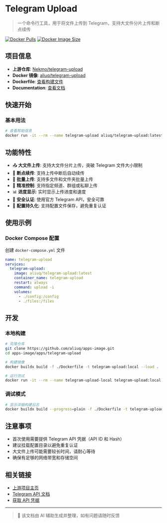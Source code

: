 # Telegram Upload

> 一个命令行工具，用于将文件上传到 Telegram，支持大文件分片上传和断点续传

[![Docker Pulls](https://img.shields.io/docker/pulls/aliuq/telegram-upload)](https://hub.docker.com/r/aliuq/telegram-upload)
[![Docker Image Size](https://img.shields.io/docker/image-size/aliuq/telegram-upload)](https://hub.docker.com/r/aliuq/telegram-upload)

## 项目信息

- **上游仓库**: [Nekmo/telegram-upload](https://github.com/Nekmo/telegram-upload)
- **Docker 镜像**: [aliuq/telegram-upload](https://hub.docker.com/r/aliuq/telegram-upload)
- **Dockerfile**: [查看构建文件](https://github.com/aliuq/apps-image/tree/master/apps/telegram-upload)
- **Documentation**: [查看文档](https://docs.nekmo.org/telegram-upload/usage.html)

## 快速开始

### 基本用法

```bash
# 查看帮助信息
docker run -it --rm --name telegram-upload aliuq/telegram-upload:latest upload --help
```

## 功能特性

- 📤 **大文件上传**: 支持大文件分片上传，突破 Telegram 文件大小限制
- 🔄 **断点续传**: 支持上传中断后自动续传
- 📁 **批量上传**: 支持多文件和文件夹批量上传
- 🎯 **精准控制**: 支持指定频道、群组或私聊上传
- 📊 **进度显示**: 实时显示上传进度和速度
- 🔐 **安全认证**: 使用官方 Telegram API，安全可靠
- 💾 **配置持久化**: 支持配置文件保存，避免重复认证

## 使用示例

### Docker Compose 配置

创建 `docker-compose.yml` 文件

```yaml
name: telegram-upload
services:
  telegram-upload:
    image: aliuq/telegram-upload:latest
    container_name: telegram-upload
    restart: always
    command: upload -i
    volumes:
      - ./config:/config
      - ./files:/files
```

## 开发

### 本地构建

```bash
# 克隆仓库
git clone https://github.com/aliuq/apps-image.git
cd apps-image/apps/telegram-upload

# 构建镜像
docker buildx build -f ./Dockerfile -t telegram-upload:local --load .

# 运行测试
docker run -it --rm --name telegram-upload-local telegram-upload:local upload --help
```

### 调试模式

```bash
# 显示详细构建日志
docker buildx build --progress=plain -f ./Dockerfile -t telegram-upload:debug --no-cache --load .
```

## 注意事项

- 首次使用需要提供 Telegram API 凭据（API ID 和 Hash）
- 建议挂载配置目录以避免重复认证
- 大文件上传可能需要较长时间，请耐心等待
- 确保有足够的网络带宽和存储空间

## 相关链接

- [上游项目主页](https://github.com/Nekmo/telegram-upload)
- [Telegram API 文档](https://core.telegram.org/api)
- [获取 API 凭据](https://my.telegram.org/apps)

---

> 📝 该文档由 AI 辅助生成并整理，如有问题请随时反馈
